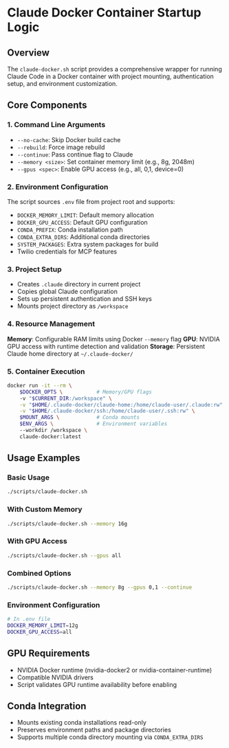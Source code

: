 # Claude Docker Container Startup Logic

## Overview
The `claude-docker.sh` script provides a comprehensive wrapper for running Claude Code in a Docker container with project mounting, authentication setup, and environment customization.

## Core Components

### 1. Command Line Arguments
- `--no-cache`: Skip Docker build cache
- `--rebuild`: Force image rebuild
- `--continue`: Pass continue flag to Claude
- `--memory <size>`: Set container memory limit (e.g., 8g, 2048m)
- `--gpus <spec>`: Enable GPU access (e.g., all, 0,1, device=0)

### 2. Environment Configuration
The script sources `.env` file from project root and supports:
- `DOCKER_MEMORY_LIMIT`: Default memory allocation
- `DOCKER_GPU_ACCESS`: Default GPU configuration
- `CONDA_PREFIX`: Conda installation path
- `CONDA_EXTRA_DIRS`: Additional conda directories
- `SYSTEM_PACKAGES`: Extra system packages for build
- Twilio credentials for MCP features

### 3. Project Setup
- Creates `.claude` directory in current project
- Copies global Claude configuration
- Sets up persistent authentication and SSH keys
- Mounts project directory as `/workspace`

### 4. Resource Management
**Memory**: Configurable RAM limits using Docker `--memory` flag
**GPU**: NVIDIA GPU access with runtime detection and validation
**Storage**: Persistent Claude home directory at `~/.claude-docker/`

### 5. Container Execution
```bash
docker run -it --rm \
    $DOCKER_OPTS \           # Memory/GPU flags
    -v "$CURRENT_DIR:/workspace" \
    -v "$HOME/.claude-docker/claude-home:/home/claude-user/.claude:rw" \
    -v "$HOME/.claude-docker/ssh:/home/claude-user/.ssh:rw" \
    $MOUNT_ARGS \            # Conda mounts
    $ENV_ARGS \              # Environment variables
    --workdir /workspace \
    claude-docker:latest
```

## Usage Examples

### Basic Usage
```bash
./scripts/claude-docker.sh
```

### With Custom Memory
```bash
./scripts/claude-docker.sh --memory 16g
```

### With GPU Access
```bash
./scripts/claude-docker.sh --gpus all
```

### Combined Options
```bash
./scripts/claude-docker.sh --memory 8g --gpus 0,1 --continue
```

### Environment Configuration
```bash
# In .env file
DOCKER_MEMORY_LIMIT=12g
DOCKER_GPU_ACCESS=all
```

## GPU Requirements
- NVIDIA Docker runtime (nvidia-docker2 or nvidia-container-runtime)
- Compatible NVIDIA drivers
- Script validates GPU runtime availability before enabling

## Conda Integration
- Mounts existing conda installations read-only
- Preserves environment paths and package directories
- Supports multiple conda directory mounting via `CONDA_EXTRA_DIRS`